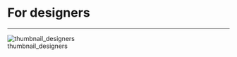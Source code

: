 
# For designers

---

  
![thumbnail_designers](https://studio-assets.supernova.io/design-systems/27883/c6cb5063-ea9f-4028-867b-bcb25d15cb6c.png)  
thumbnail_designers  
